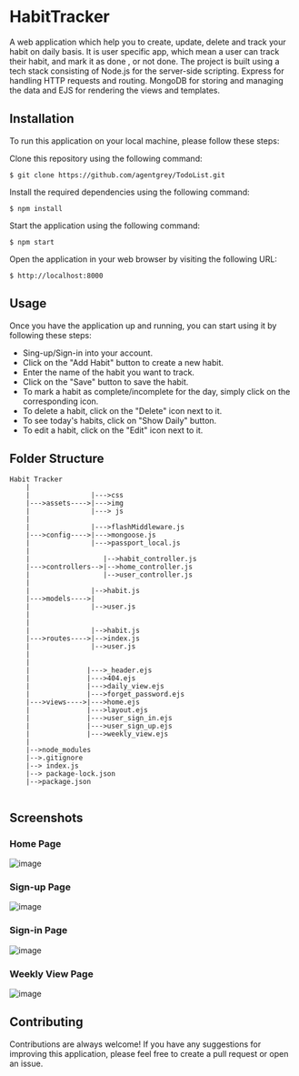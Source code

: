# HabitTracker

A web application which help you to create, update, delete and track your habit on daily basis. 
It is user specific app, which mean a user can track their habit, and mark it as done , or not done. 
The project is built using a tech stack consisting of Node.js for the server-side scripting.
Express for handling HTTP requests and routing.
MongoDB for storing and managing the data and EJS for rendering the views and templates.

## Installation
To run this application on your local machine, please follow these steps:

Clone this repository using the following command:
```
$ git clone https://github.com/agentgrey/TodoList.git
```
Install the required dependencies using the following command:
```
$ npm install 
```
Start the application using the following command:
```
$ npm start 
```
Open the application in your web browser by visiting the following URL:
```
$ http://localhost:8000 
```

## Usage
Once you have the application up and running, you can start using it by following these steps:
* Sing-up/Sign-in into your account.
* Click on the "Add Habit" button to create a new habit.
* Enter the name of the habit you want to track.
* Click on the "Save" button to save the habit.
* To mark a habit as complete/incomplete for the day, simply click on the corresponding icon.
* To delete a habit, click on the "Delete" icon next to it.
* To see today's habits, click on "Show Daily" button.
* To edit a habit, click on the "Edit" icon next to it.

## Folder Structure
```
Habit Tracker
    |
    |               |--->css
    |--->assets---->|--->img
    |               |---> js
    |
    |               |--->flashMiddleware.js
    |--->config---->|--->mongoose.js
    |               |--->passport_local.js
    |
    |                  |-->habit_controller.js
    |--->controllers-->|-->home_controller.js
    |                  |-->user_controller.js
    |
    |               |-->habit.js
    |--->models---->|
    |               |-->user.js
    |
    |              
    |               |-->habit.js
    |--->routes---->|-->index.js
    |               |-->user.js
    |
    |              
    |              |--->_header.ejs
    |              |--->404.ejs
    |              |--->daily_view.ejs
    |              |--->forget_password.ejs
    |--->views---->|--->home.ejs
    |              |--->layout.ejs
    |              |--->user_sign_in.ejs
    |              |--->user_sign_up.ejs
    |              |--->weekly_view.ejs
    |
    |-->node_modules
    |-->.gitignore
    |--> index.js
    |--> package-lock.json
    |-->package.json
    
 ````

## Screenshots
### Home Page
![image](https://user-images.githubusercontent.com/90390855/235321468-d96ca598-cd5b-45f4-acbe-2f5594eb4ffc.png)
### Sign-up Page
![image](https://user-images.githubusercontent.com/90390855/235321481-07590d82-d2ae-435a-aff9-ecc9a84a188a.png)
### Sign-in Page
![image](https://user-images.githubusercontent.com/90390855/235321490-3973cbbd-4d22-433b-8dda-72c3d19d5236.png)
### Weekly View Page
![image](https://user-images.githubusercontent.com/90390855/235321501-b4b7aa59-249e-43a7-87f6-a212d92d831a.png)


## Contributing
Contributions are always welcome! If you have any suggestions for improving this application, please feel free to create a pull request or open an issue.




